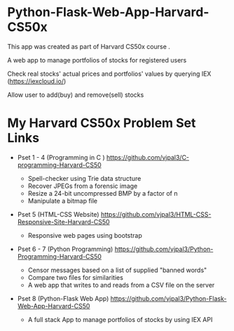 # Python-Flask-Web-App-Harvard-CS50x
This app was created as part of Harvard CS50x course .

A web app to manage portfolios of stocks for registered users

Check real stocks' actual prices and portfolios' values by querying IEX (https://iexcloud.io/) 

Allow user to add(buy) and remove(sell) stocks

# My Harvard CS50x Problem Set Links 
- Pset 1 - 4 (Programming in C ) https://github.com/vjpal3/C-programming-Harvard-CS50
  * Spell-checker using Trie data structure
  * Recover JPEGs from a forensic image
  * Resize a 24-bit uncompressed BMP by a factor of n
  * Manipulate a bitmap file
  
- Pset 5 (HTML-CSS Website) https://github.com/vjpal3/HTML-CSS-Responsive-Site-Harvard-CS50
  * Responsive web pages using bootstrap
  
- Pset 6 - 7 (Python Programming) https://github.com/vjpal3/Python-Programming-Harvard-CS50
  * Censor messages based on a list of supplied "banned words"
  * Compare two files for similarities
  * A web app that writes to and reads from a CSV file on the server
 
- Pset 8 (Python-Flask Web App) https://github.com/vjpal3/Python-Flask-Web-App-Harvard-CS50
  * A full stack App to manage portfolios of stocks by using IEX API 
  
  
